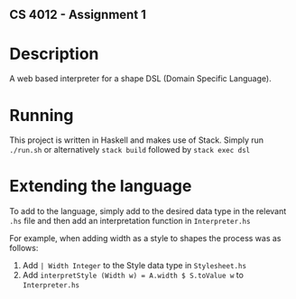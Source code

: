 ## CS 4012 - Assignment 1

# Description
A web based interpreter for a shape DSL (Domain Specific Language).

# Running
This project is written in Haskell and makes use of Stack. Simply run `./run.sh` or alternatively `stack build` followed by `stack exec dsl`

# Extending the language
To add to the language, simply add to the desired data type in the relevant `.hs` file and then add an interpretation function in `Interpreter.hs`

For example, when adding width as a style to shapes the process was as follows:
  1. Add ```| Width Integer``` to the Style data type in `Stylesheet.hs`
  2. Add ```interpretStyle (Width w) = A.width $ S.toValue w``` to `Interpreter.hs`
